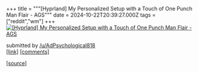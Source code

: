 +++
title = """[Hyprland] My Personalized Setup with a Touch of One Punch Man Flair - AGS"""
date = 2024-10-22T20:39:27.000Z
tags = ["reddit","wm"]
+++
[![[Hyprland] My Personalized Setup with a Touch of One Punch Man Flair - AGS](https://b.thumbs.redditmedia.com/xeHML-fOPtGO40d2Et5AK6atIrTFC0xd1ptR6ye-U7o.jpg "[Hyprland] My Personalized Setup with a Touch of One Punch Man Flair - AGS")](https://www.reddit.com/r/unixporn/comments/1g9sgrm/hyprland_my_personalized_setup_with_a_touch_of/)

submitted by [/u/AdPsychological818](https://www.reddit.com/user/AdPsychological818)  
[\[link\]](https://www.reddit.com/gallery/1g9sgrm) [\[comments\]](https://www.reddit.com/r/unixporn/comments/1g9sgrm/hyprland_my_personalized_setup_with_a_touch_of/)

[[source]](https://www.reddit.com/r/unixporn/comments/1g9sgrm/hyprland_my_personalized_setup_with_a_touch_of/)

